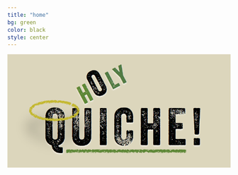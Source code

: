 ```yaml
---
title: "home"
bg: green
color: black
style: center
---
```


<img src="/img/logo_big.png" alt="Holy Quiche" />

